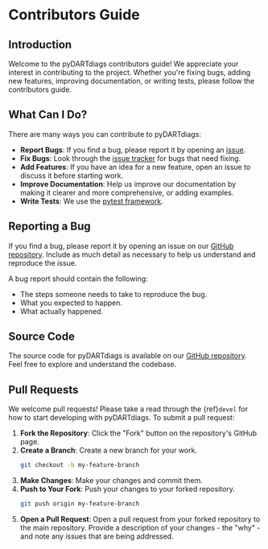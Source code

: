 # Contributors Guide

## Introduction

Welcome to the pyDARTdiags contributors guide! We appreciate your interest in contributing to the project. 
Whether you're fixing bugs, adding new features, improving documentation, or writing tests, please follow
the contributors guide.

## What Can I Do?

There are many ways you can contribute to pyDARTdiags:
- **Report Bugs**: If you find a bug, please report it by opening an [issue](https://github.com/NCAR/pyDARTdiags/issues).
- **Fix Bugs**: Look through the [issue tracker](https://github.com/NCAR/pyDARTdiags/issues) for bugs that need fixing.
- **Add Features**: If you have an idea for a new feature, open an issue to discuss it before starting work.
- **Improve Documentation**: Help us improve our documentation by making it clearer and more comprehensive, or adding examples. 
- **Write Tests**: We use the [pytest framework](https://docs.pytest.org/en/stable/).

## Reporting a Bug

If you find a bug, please report it by opening an issue on our [GitHub repository](https://github.com/NCAR/pyDARTdiags/issues). 
Include as much detail as necessary to help us understand and reproduce the issue.

A bug report should contain the following:

* The steps someone needs to take to reproduce the bug.
* What you expected to happen.
* What actually happened.

## Source Code

The source code for pyDARTdiags is available on our [GitHub repository](https://github.com/NCAR/pyDARTdiags). Feel free to explore and understand the codebase.

## Pull Requests

We welcome pull requests! Please take a read through the {ref}`devel` for how to start developing
with pyDARTdiags. To submit a pull request:

1. **Fork the Repository**: Click the "Fork" button on the repository's GitHub page.
2. **Create a Branch**: Create a new branch for your work.
    ```sh
    git checkout -b my-feature-branch
    ```
3. **Make Changes**: Make your changes and commit them. 
4. **Push to Your Fork**: Push your changes to your forked repository.
    ```sh
    git push origin my-feature-branch
    ```
5. **Open a Pull Request**: Open a pull request from your forked repository to the main repository. Provide a 
description of your changes - the "why" - and note any issues that are being addressed. 


